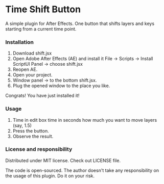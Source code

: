 # Time Shift Button

A simple plugin for After Effects. One button that shifts layers and keys starting from a current time point. 

### Installation

1. Download shift.jsx
2. Open Adobe After Effects (AE) and install it File -> Scripts -> Install ScriptUI Panel -> choose shift.jsx
3. Reopen AE.
4. Open your project.
5. Window panel -> to the bottom shift.jsx.
6. Plug the opened window to the place you like.

Congrats! You have just installed it!

### Usage

1. Time in edit box time in seconds how much you want to move layers (say, 1.5)
2. Press the button.
3. Observe the result.

### License and responsibility

Distributed under MIT license. Check out LICENSE file. 

The code is open-sourced. The author doesn't take any responsibility on the usage of this plugin. Do it on your risk.
